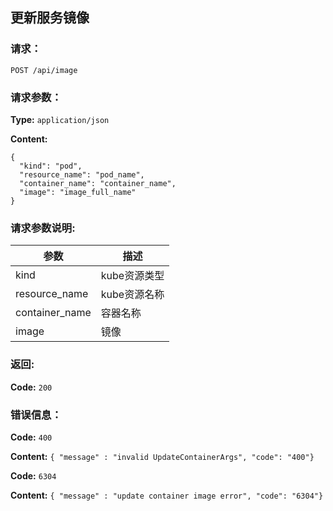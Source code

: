 ## 更新服务镜像


### 请求：

    POST /api/image

### 请求参数：

**Type:** `application/json`

**Content:**

```
{
  "kind": "pod",
  "resource_name": "pod_name",
  "container_name": "container_name",
  "image": "image_full_name"
}
```
### 请求参数说明:

|参数|描述|
|---|---|
|kind|kube资源类型|
|resource_name|kube资源名称|
|container_name|容器名称|
|image|镜像|

### 返回:

**Code:** `200`

### 错误信息：

**Code:** `400`

**Content:** `{ "message" : "invalid UpdateContainerArgs", "code": "400"}`

**Code:** `6304`

**Content:** `{ "message" : "update container image error", "code": "6304"}`